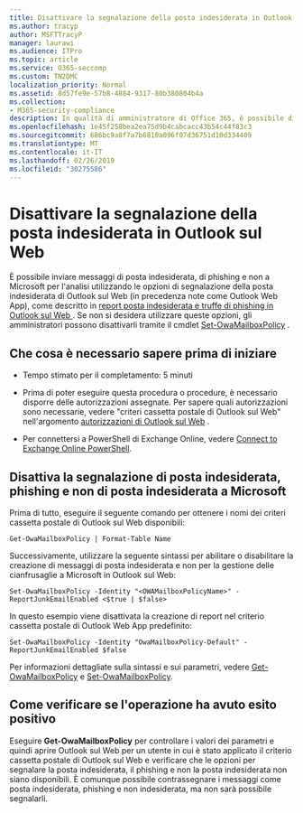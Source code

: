```yaml
---
title: Disattivare la segnalazione della posta indesiderata in Outlook sul Web
ms.author: tracyp
author: MSFTTracyP
manager: laurawi
ms.audience: ITPro
ms.topic: article
ms.service: O365-seccomp
ms.custom: TN2DMC
localization_priority: Normal
ms.assetid: 8d57fe9e-57b8-4884-9317-80b380804b4a
ms.collection:
- M365-security-compliance
description: In qualità di amministratore di Office 365, è possibile disattivare la possibilità per gli utenti di segnalare la posta elettronica come indesiderata.
ms.openlocfilehash: 1e45f258bea2ea75d9b4cabcacc43b54c44f83c3
ms.sourcegitcommit: 686bc9a8f7a7b6810a096f07d36751d10d334409
ms.translationtype: MT
ms.contentlocale: it-IT
ms.lasthandoff: 02/26/2019
ms.locfileid: "30275586"
---
```

# <a name="turn-off-junk-email-reporting-in-outlook-on-the-web"></a>Disattivare la segnalazione della posta indesiderata in Outlook sul Web

È possibile inviare messaggi di posta indesiderata, di phishing e non a Microsoft per l'analisi utilizzando le opzioni di segnalazione della posta indesiderata di Outlook sul Web (in precedenza note come Outlook Web App), come descritto in [report posta indesiderata e truffe di phishing in Outlook sul Web ](report-junk-email-and-phishing-scams-in-outlook-on-the-web-eop.md). Se non si desidera utilizzare queste opzioni, gli amministratori possono disattivarli tramite il cmdlet [Set-OwaMailboxPolicy](http://technet.microsoft.com/library/530166f7-ab42-4609-ba73-9b5a39b567be.aspx) . 
  
## <a name="what-do-you-need-to-know-before-you-begin"></a>Che cosa è necessario sapere prima di iniziare
<a name="sectionSection0"> </a>

- Tempo stimato per il completamento: 5 minuti
    
- Prima di poter eseguire questa procedura o procedure, è necessario disporre delle autorizzazioni assegnate. Per sapere quali autorizzazioni sono necessarie, vedere "criteri cassetta postale di Outlook sul Web" nell'argomento [autorizzazioni di Outlook sul Web](http://technet.microsoft.com/library/57eca42a-5a7f-4c65-89f0-7a84f2dbea19.aspx#OutlookWebApp) . 

- Per connettersi a PowerShell di Exchange Online, vedere [Connect to Exchange Online PowerShell](https://docs.microsoft.com/powershell/exchange/exchange-online/connect-to-exchange-online-powershell/connect-to-exchange-online-powershell).

## <a name="turn-off-junk-phishing-and-not-junk-reporting-to-microsoft"></a>Disattiva la segnalazione di posta indesiderata, phishing e non di posta indesiderata a Microsoft
<a name="sectionSection1"> </a>

Prima di tutto, eseguire il seguente comando per ottenere i nomi dei criteri cassetta postale di Outlook sul Web disponibili:
  
```
Get-OwaMailboxPolicy | Format-Table Name
```

Successivamente, utilizzare la seguente sintassi per abilitare o disabilitare la creazione di messaggi di posta indesiderata e non per la gestione delle cianfrusaglie a Microsoft in Outlook sul Web:
  
```
Set-OwaMailboxPolicy -Identity "<OWAMailboxPolicyName>" -ReportJunkEmailEnabled <$true | $false>
```

In questo esempio viene disattivata la creazione di report nel criterio cassetta postale di Outlook Web App predefinito:
  
```
Set-OwaMailboxPolicy -Identity "OwaMailboxPolicy-Default" -ReportJunkEmailEnabled $false
```

Per informazioni dettagliate sulla sintassi e sui parametri, vedere [Get-OwaMailboxPolicy](http://technet.microsoft.com/library/bdd580d3-8812-4b4a-93e8-c6401b0d2f0f.aspx) e [Set-OwaMailboxPolicy](http://technet.microsoft.com/library/530166f7-ab42-4609-ba73-9b5a39b567be.aspx).

## <a name="how-do-you-know-this-worked"></a>Come verificare se l'operazione ha avuto esito positivo
<a name="sectionSection2"> </a>

Eseguire **Get-OwaMailboxPolicy** per controllare i valori dei parametri e quindi aprire Outlook sul Web per un utente in cui è stato applicato il criterio cassetta postale di Outlook sul Web e verificare che le opzioni per segnalare la posta indesiderata, il phishing e non la posta indesiderata non siano disponibili. È comunque possibile contrassegnare i messaggi come posta indesiderata, phishing e non indesiderata, ma non sarà possibile segnalarli. 
